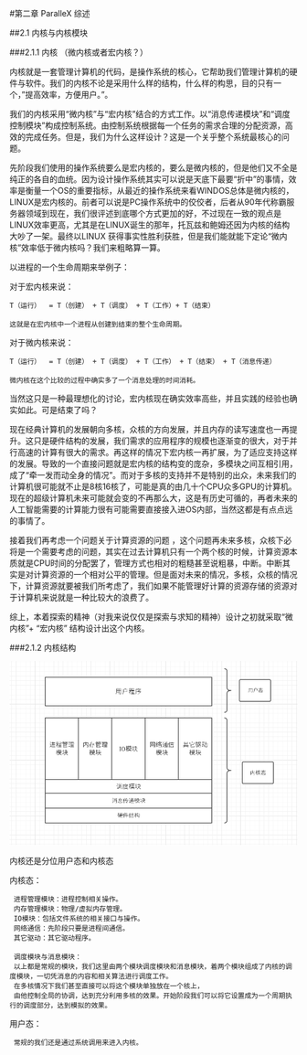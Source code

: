 #第二章  ParalleX 综述

##2.1  内核与内核模块

###2.1.1 内核  （微内核或者宏内核？）
  
内核就是一套管理计算机的代码，是操作系统的核心，它帮助我们管理计算机的硬件与软件。我们的内核不论是采用什么样的结构，什么样的构思，目的只有一个，”提高效率，方便用户。”。

我们的内核采用“微内核”与“宏内核”结合的方式工作。以“消息传递模块”和“调度控制模块”构成控制系统。由控制系统根据每一个任务的需求合理的分配资源，高效的完成任务。但是，我们为什么这样设计？这是一个关乎整个系统最核心的问题。

先阶段我们使用的操作系统要么是宏内核的，要么是微内核的，但是他们又不全是纯正的各自的血统。因为设计操作系统其实可以说是天底下最要“折中”的事情，效率是衡量一个OS的重要指标，从最近的操作系统来看WINDOS总体是微内核的，LINUX是宏内核的。前者可以说是PC操作系统中的佼佼者，后者从90年代称霸服务器领域到现在，我们很评述到底哪个方式更加的好，不过现在一致的观点是LINUX效率更高，尤其是在LINUX诞生的那年，托瓦兹和鲍姆还因为内核的结构大吵了一架。最终以LINUX 获得事实性胜利获胜，但是我们能就能下定论“微内核”效率低于微内核吗？我们来粗略算一算。

以进程的一个生命周期来举例子：

对于宏内核来说：
  
    T（运行）  = T（创建） + T（调度） + T（工作）+ T（结束）
    
    这就是在宏内核中一个进程从创建到结束的整个生命周期。
    
对于微内核来说：

    T（运行）  = T（创建） + T（调度） + T（工作） + T（结束） + T（消息传递）
    
    微内核在这个比较的过程中确实多了一个消息处理的时间消耗。 
    
当然这只是一种最理想化的讨论，宏内核现在确实效率高些，并且实践的经验也确实如此。可是结束了吗？

现在经典计算机的发展朝向多核，众核的方向发展，并且内存的读写速度也一再提升。这只是硬件结构的发展，我们需求的应用程序的规模也逐渐变的很大，对于并行高速的计算有很大的需求。再这样的情况下宏内核一再扩展，为了适应支持这样的发展。导致的一个直接问题就是宏内核的结构变的庞杂，多模块之间互相引用，成了“牵一发而动全身的情况”。而对于多核的支持并不是特别的出众，未来我们的计算机很可能就不止是8核16核了，可能是真的由几十个CPU众多GPU的计算机。现在的超级计算机未来可能就会变的不再那么大，这是有历史可循的，再者未来的人工智能需要的计算能力很有可能需要直接接入进OS内部，当然这都是有点点远的事情了。

接着我们再考虑一个问题关于计算资源的问题 ，这个问题再未来多核，众核下必将是一个需要考虑的问题，其实在过去计算机只有一个两个核的时候，计算资源本质就是CPU时间的分配罢了，管理方式也相对的粗糙甚至说粗暴，中断。中断其实是对计算资源的一个相对公平的管理。但是面对未来的情况，多核，众核的情况下，计算资源就要被我们所考虑了，我们如果不能管理好计算的资源存储的资源对于计算机来说就是一种比较大的浪费了。

综上，本着探索的精神（对我来说仅仅是探索与求知的精神）设计之初就采取“微内核”+ “宏内核” 结构设计出这个内核。

###2.1.2 内核结构

![neihe ](./image/Parallexc.png)

内核还是分位用户态和内核态

内核态：
      
     进程管理模块：进程控制相关操作。
     内存管理模块：物理/虚拟内存管理。
     IO模块：包括文件系统的相关接口与操作。
     网络通信：先阶段只要是进程间通信。
     其它驱动：其它驱动程序。
     
     调度模块与消息模块：
     以上都是常规的模块，我们这里由两个模块调度模块和消息模块，着两个模块组成了内核的调度模块，一切凭消息的内容和相关算法进行调度工作。
     在多核情况下我们甚至直接可以将这个模块单独放在一个核上，
     由他控制全局的协调，达到充分利用多核的效果。开始阶段我们可以将它设置成为一个周期执行的调度部分，达到模拟的效果。
     
用户态：

     常规的我们还是通过系统调用来进入内核。
     